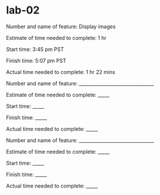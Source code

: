 # lab-02

Number and name of feature: Display images

Estimate of time needed to complete: 1 hr

Start time: 3:45 pm PST

Finish time: 5:07 pm PST

Actual time needed to complete: 1 hr 22 mins


Number and name of feature: ________________________________

Estimate of time needed to complete: _____

Start time: _____

Finish time: _____

Actual time needed to complete: _____



Number and name of feature: ________________________________

Estimate of time needed to complete: _____

Start time: _____

Finish time: _____

Actual time needed to complete: _____